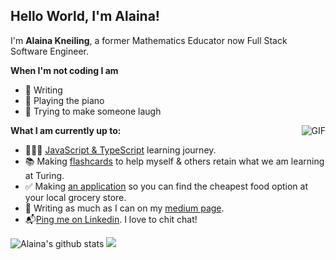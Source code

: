 ## Hello World, I'm Alaina! 

 I'm **Alaina Kneiling**, a former Mathematics Educator now Full Stack Software Engineer. 

**When I'm not coding I am**
- 📝 Writing
- 🎹 Playing the piano
- 🫣 Trying to make someone laugh

 <img align="right" alt="GIF" src="https://media3.giphy.com/media/d3mlE7uhX8KFgEmY/200w.webp?cid=ecf05e47io3brm1x8x3e3u2kvb3vb66hi2dr42buz34302mm&rid=200w.webp&ct=g" />

**What I am currently up to:**
- 👩🏾‍💻 [JavaScript & TypeScript](https://gist.github.com/Alaina-Noel/4d2934156fbcb5fddaabd705846ddc18) learning journey.
- 📚 Making [flashcards](https://quizlet.com/735142267/mod-3-week-2-flash-cards/) to help myself & others retain what we am learning at Turing.
- ✅ Making [an application](https://frugal-foods.herokuapp.com/) so you can find the cheapest food option at your local grocery store.
- 🤔 Writing as much as I can on my [medium page](https://medium.com/@alaina.noel.8).
- 📬[Ping me on Linkedin](https://www.linkedin.com/in/alaina-noel/). I love to chit chat!

![Alaina's github stats](https://github-readme-stats.vercel.app/api?username=Alaina-Noel&show_icons=true&hide_border=true)
![](http://github-profile-summary-cards.vercel.app/api/cards/most-commit-language?username=Alaina-Noel&theme=dracula)
<br>

